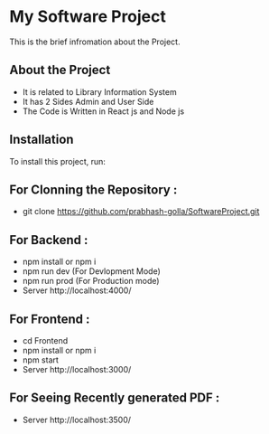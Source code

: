 # My Software Project

This is the brief infromation about the Project.

## About the Project

- It is related to Library Information System
- It has 2 Sides Admin and User Side
- The Code is Written in React js and Node js

## Installation

To install this project, run:

## For Clonning the Repository :

- git clone https://github.com/prabhash-golla/SoftwareProject.git

## For Backend :

- npm install or npm i
- npm run dev (For Devlopment Mode)
- npm run prod (For Production mode)
- Server http://localhost:4000/

## For Frontend :

- cd Frontend
- npm install or npm i
- npm start
- Server http://localhost:3000/

## For Seeing Recently generated PDF :

- Server http://localhost:3500/


